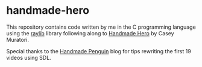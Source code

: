 # handmade-hero

This repository contains code written by me in the C programming language using the
[raylib](https://raylib.com) 
library following along to
[Handmade Hero](https://hero.handmade.network) 
by Casey Muratori.
  
Special thanks to the
[Handmade Penguin](https://davidgow.net/handmadepenguin/) 
blog for tips rewriting the first 19 videos using SDL.
